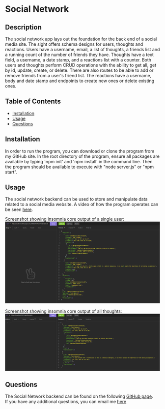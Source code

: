 # Social Network

## Description

The social network app lays out the foundation for the back end of a social media site.  The sight offers schema designs for users, thoughts and reactions.  Users have a username, email, a list of thoughts, a friends list and a running count of the number of friends they have.  Thoughts have a text field, a username, a date stamp, and a reactions list with a counter.  Both users and thoughts perform CRUD operations with the ability to get all, get by id, update, create, or delete.  There are also routes to be able to add or remove friends from a user's friend list.  The reactions have a username, body and date stamp and endpoints to create new ones or delete existing ones.


## Table of Contents

- [Installation](#installation)
- [Usage](#usage)
- [Questions](#questions)

## Installation

In order to run the program, you can download or clone the program from my GitHub site. In the root directory of the program, ensure all packages are available by typing 'npm init' and 'npm install' in the command line. Then the program should be available to execute with "node server.js" or "npm start".  

## Usage

The social network backend can be used to store and manipulate data related to a social media website. A video of how the program operates can be seen [here](https://drive.google.com/file/d/1Q5ui3jh2hAqhJ3UPaZje0ZnZ-hlWJxyK/view).

Screenshot showing insomnia core output of a single user:
![Get User by ID](/img/user-get-all.png "User Screenshot")

Screenshot showing insomnia core output of all thoughts:
![Get All Thoughts](/img/thoughts-get-all.png "Thoughts Screenshot")


## Questions

The Social Network backend can be found on the following [GitHub page](https://github.com/kunkelkevin/social-network).<br />If you have any additional questions, you can email me [here](mailto:kunkelkevin@yahoo.com)

